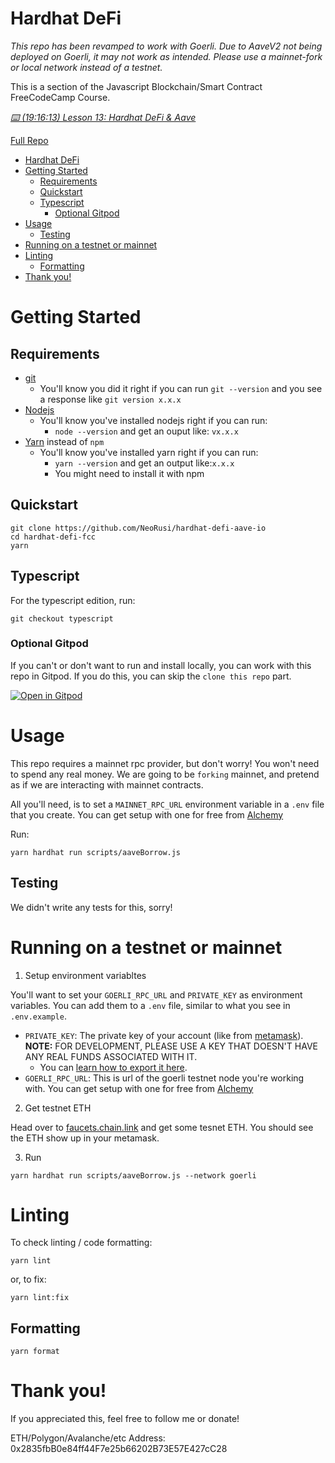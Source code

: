# Hardhat DeFi 

*This repo has been revamped to work with Goerli. Due to AaveV2 not being deployed on Goerli, it may not work as intended. Please use a mainnet-fork or local network instead of a testnet.*

This is a section of the Javascript Blockchain/Smart Contract FreeCodeCamp Course.

*[⌨️ (19:16:13) Lesson 13: Hardhat DeFi & Aave](https://www.youtube.com/watch?v=gyMwXuJrbJQ&t=69373s)*

[Full Repo](https://github.com/smartcontractkit/full-blockchain-solidity-course-js)

- [Hardhat DeFi](#hardhat-defi)
- [Getting Started](#getting-started)
  - [Requirements](#requirements)
  - [Quickstart](#quickstart)
  - [Typescript](#typescript)
    - [Optional Gitpod](#optional-gitpod)
- [Usage](#usage)
  - [Testing](#testing)
- [Running on a testnet or mainnet](#running-on-a-testnet-or-mainnet)
- [Linting](#linting)
  - [Formatting](#formatting)
- [Thank you!](#thank-you)

# Getting Started

## Requirements

- [git](https://git-scm.com/book/en/v2/Getting-Started-Installing-Git)
  - You'll know you did it right if you can run `git --version` and you see a response like `git version x.x.x`
- [Nodejs](https://nodejs.org/en/)
  - You'll know you've installed nodejs right if you can run:
    - `node --version` and get an ouput like: `vx.x.x`
- [Yarn](https://classic.yarnpkg.com/lang/en/docs/install/) instead of `npm`
  - You'll know you've installed yarn right if you can run:
    - `yarn --version` and get an output like:`x.x.x`
    - You might need to install it with npm

## Quickstart

```
git clone https://github.com/NeoRusi/hardhat-defi-aave-io
cd hardhat-defi-fcc
yarn
```

## Typescript

For the typescript edition, run:

```
git checkout typescript
```

### Optional Gitpod

If you can't or don't want to run and install locally, you can work with this repo in Gitpod. If you do this, you can skip the `clone this repo` part.

[![Open in Gitpod](https://gitpod.io/button/open-in-gitpod.svg)](https://gitpod.io/#github.com/PatrickAlphaC/hardhat-defi-fcc)


# Usage

This repo requires a mainnet rpc provider, but don't worry! You won't need to spend any real money. We are going to be `forking` mainnet, and pretend as if we are interacting with mainnet contracts. 

All you'll need, is to set a `MAINNET_RPC_URL` environment variable in a `.env` file that you create. You can get setup with one for free from [Alchemy](https://alchemy.com/?a=673c802981)

Run:

```
yarn hardhat run scripts/aaveBorrow.js
```

## Testing

We didn't write any tests for this, sorry!


# Running on a testnet or mainnet

1. Setup environment variabltes

You'll want to set your `GOERLI_RPC_URL` and `PRIVATE_KEY` as environment variables. You can add them to a `.env` file, similar to what you see in `.env.example`.

- `PRIVATE_KEY`: The private key of your account (like from [metamask](https://metamask.io/)). **NOTE:** FOR DEVELOPMENT, PLEASE USE A KEY THAT DOESN'T HAVE ANY REAL FUNDS ASSOCIATED WITH IT.
  - You can [learn how to export it here](https://metamask.zendesk.com/hc/en-us/articles/360015289632-How-to-Export-an-Account-Private-Key).
- `GOERLI_RPC_URL`: This is url of the goerli testnet node you're working with. You can get setup with one for free from [Alchemy](https://alchemy.com/?a=673c802981)

2. Get testnet ETH

Head over to [faucets.chain.link](https://faucets.chain.link/) and get some tesnet ETH. You should see the ETH show up in your metamask.

3. Run

```
yarn hardhat run scripts/aaveBorrow.js --network goerli
```


# Linting

To check linting / code formatting:
```
yarn lint
```
or, to fix: 
```
yarn lint:fix
```

## Formatting

```
yarn format
```


# Thank you!

If you appreciated this, feel free to follow me or donate!

ETH/Polygon/Avalanche/etc Address: 0x2835fbB0e84ff44F7e25b66202B73E57E427cC28
